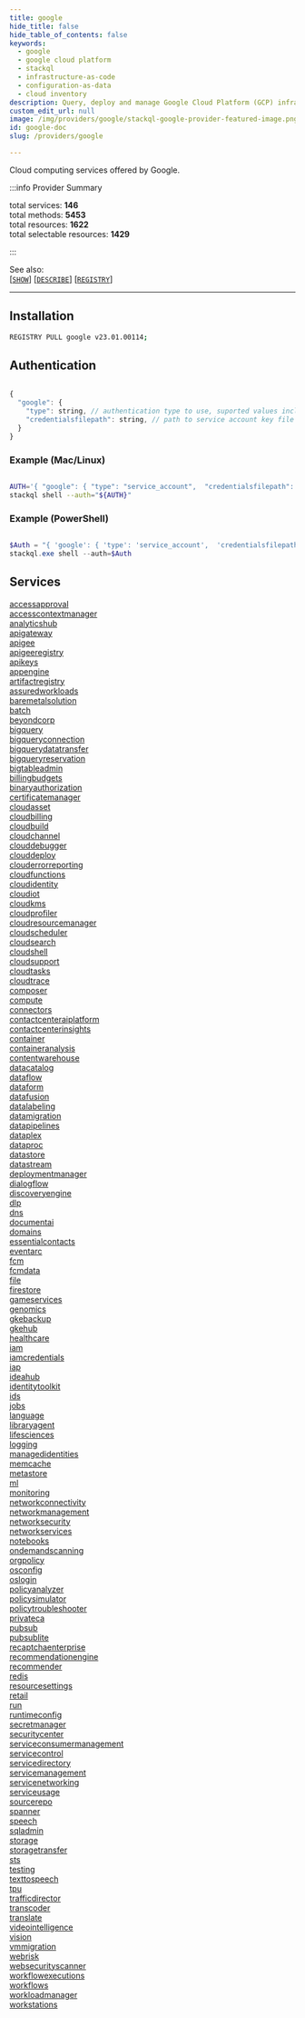 ```yaml
---
title: google
hide_title: false
hide_table_of_contents: false
keywords:
  - google
  - google cloud platform
  - stackql
  - infrastructure-as-code
  - configuration-as-data
  - cloud inventory
description: Query, deploy and manage Google Cloud Platform (GCP) infrastructure and resources using SQL
custom_edit_url: null
image: /img/providers/google/stackql-google-provider-featured-image.png
id: google-doc
slug: /providers/google

---
```

Cloud computing services offered by Google.  
    
:::info Provider Summary

<div class="row">
<div class="providerDocColumn">
<span>total services:&nbsp;<b>146</b></span><br />
<span>total methods:&nbsp;<b>5453</b></span><br />
</div>
<div class="providerDocColumn">
<span>total resources:&nbsp;<b>1622</b></span><br />
<span>total selectable resources:&nbsp;<b>1429</b></span><br />
</div>
</div>

:::

See also:   
[[` SHOW `]](https://stackql.io/docs/language-spec/show) [[` DESCRIBE `]](https://stackql.io/docs/language-spec/describe)  [[` REGISTRY `]](https://stackql.io/docs/language-spec/registry)
* * * 

## Installation
```bash
REGISTRY PULL google v23.01.00114;
```

## Authentication
```javascript

{
  "google": {
    "type": string, // authentication type to use, suported values include: service_account, interactive
    "credentialsfilepath": string, // path to service account key file
  }
}

```
### Example (Mac/Linux)
```bash

AUTH='{ "google": { "type": "service_account",  "credentialsfilepath": "creds/sa-key.json" }}'
stackql shell --auth="${AUTH}"

```
### Example (PowerShell)
```powershell

$Auth = "{ 'google': { 'type': 'service_account',  'credentialsfilepath': 'creds/sa-key.json' }}"
stackql.exe shell --auth=$Auth

```
## Services
<div class="row">
<div class="providerDocColumn">
<a href="/providers/google/accessapproval/">accessapproval</a><br />
<a href="/providers/google/accesscontextmanager/">accesscontextmanager</a><br />
<a href="/providers/google/analyticshub/">analyticshub</a><br />
<a href="/providers/google/apigateway/">apigateway</a><br />
<a href="/providers/google/apigee/">apigee</a><br />
<a href="/providers/google/apigeeregistry/">apigeeregistry</a><br />
<a href="/providers/google/apikeys/">apikeys</a><br />
<a href="/providers/google/appengine/">appengine</a><br />
<a href="/providers/google/artifactregistry/">artifactregistry</a><br />
<a href="/providers/google/assuredworkloads/">assuredworkloads</a><br />
<a href="/providers/google/baremetalsolution/">baremetalsolution</a><br />
<a href="/providers/google/batch/">batch</a><br />
<a href="/providers/google/beyondcorp/">beyondcorp</a><br />
<a href="/providers/google/bigquery/">bigquery</a><br />
<a href="/providers/google/bigqueryconnection/">bigqueryconnection</a><br />
<a href="/providers/google/bigquerydatatransfer/">bigquerydatatransfer</a><br />
<a href="/providers/google/bigqueryreservation/">bigqueryreservation</a><br />
<a href="/providers/google/bigtableadmin/">bigtableadmin</a><br />
<a href="/providers/google/billingbudgets/">billingbudgets</a><br />
<a href="/providers/google/binaryauthorization/">binaryauthorization</a><br />
<a href="/providers/google/certificatemanager/">certificatemanager</a><br />
<a href="/providers/google/cloudasset/">cloudasset</a><br />
<a href="/providers/google/cloudbilling/">cloudbilling</a><br />
<a href="/providers/google/cloudbuild/">cloudbuild</a><br />
<a href="/providers/google/cloudchannel/">cloudchannel</a><br />
<a href="/providers/google/clouddebugger/">clouddebugger</a><br />
<a href="/providers/google/clouddeploy/">clouddeploy</a><br />
<a href="/providers/google/clouderrorreporting/">clouderrorreporting</a><br />
<a href="/providers/google/cloudfunctions/">cloudfunctions</a><br />
<a href="/providers/google/cloudidentity/">cloudidentity</a><br />
<a href="/providers/google/cloudiot/">cloudiot</a><br />
<a href="/providers/google/cloudkms/">cloudkms</a><br />
<a href="/providers/google/cloudprofiler/">cloudprofiler</a><br />
<a href="/providers/google/cloudresourcemanager/">cloudresourcemanager</a><br />
<a href="/providers/google/cloudscheduler/">cloudscheduler</a><br />
<a href="/providers/google/cloudsearch/">cloudsearch</a><br />
<a href="/providers/google/cloudshell/">cloudshell</a><br />
<a href="/providers/google/cloudsupport/">cloudsupport</a><br />
<a href="/providers/google/cloudtasks/">cloudtasks</a><br />
<a href="/providers/google/cloudtrace/">cloudtrace</a><br />
<a href="/providers/google/composer/">composer</a><br />
<a href="/providers/google/compute/">compute</a><br />
<a href="/providers/google/connectors/">connectors</a><br />
<a href="/providers/google/contactcenteraiplatform/">contactcenteraiplatform</a><br />
<a href="/providers/google/contactcenterinsights/">contactcenterinsights</a><br />
<a href="/providers/google/container/">container</a><br />
<a href="/providers/google/containeranalysis/">containeranalysis</a><br />
<a href="/providers/google/contentwarehouse/">contentwarehouse</a><br />
<a href="/providers/google/datacatalog/">datacatalog</a><br />
<a href="/providers/google/dataflow/">dataflow</a><br />
<a href="/providers/google/dataform/">dataform</a><br />
<a href="/providers/google/datafusion/">datafusion</a><br />
<a href="/providers/google/datalabeling/">datalabeling</a><br />
<a href="/providers/google/datamigration/">datamigration</a><br />
<a href="/providers/google/datapipelines/">datapipelines</a><br />
<a href="/providers/google/dataplex/">dataplex</a><br />
<a href="/providers/google/dataproc/">dataproc</a><br />
<a href="/providers/google/datastore/">datastore</a><br />
<a href="/providers/google/datastream/">datastream</a><br />
<a href="/providers/google/deploymentmanager/">deploymentmanager</a><br />
<a href="/providers/google/dialogflow/">dialogflow</a><br />
<a href="/providers/google/discoveryengine/">discoveryengine</a><br />
<a href="/providers/google/dlp/">dlp</a><br />
<a href="/providers/google/dns/">dns</a><br />
<a href="/providers/google/documentai/">documentai</a><br />
<a href="/providers/google/domains/">domains</a><br />
<a href="/providers/google/essentialcontacts/">essentialcontacts</a><br />
<a href="/providers/google/eventarc/">eventarc</a><br />
<a href="/providers/google/fcm/">fcm</a><br />
<a href="/providers/google/fcmdata/">fcmdata</a><br />
<a href="/providers/google/file/">file</a><br />
<a href="/providers/google/firestore/">firestore</a><br />
<a href="/providers/google/gameservices/">gameservices</a><br />
</div>
<div class="providerDocColumn">
<a href="/providers/google/genomics/">genomics</a><br />
<a href="/providers/google/gkebackup/">gkebackup</a><br />
<a href="/providers/google/gkehub/">gkehub</a><br />
<a href="/providers/google/healthcare/">healthcare</a><br />
<a href="/providers/google/iam/">iam</a><br />
<a href="/providers/google/iamcredentials/">iamcredentials</a><br />
<a href="/providers/google/iap/">iap</a><br />
<a href="/providers/google/ideahub/">ideahub</a><br />
<a href="/providers/google/identitytoolkit/">identitytoolkit</a><br />
<a href="/providers/google/ids/">ids</a><br />
<a href="/providers/google/jobs/">jobs</a><br />
<a href="/providers/google/language/">language</a><br />
<a href="/providers/google/libraryagent/">libraryagent</a><br />
<a href="/providers/google/lifesciences/">lifesciences</a><br />
<a href="/providers/google/logging/">logging</a><br />
<a href="/providers/google/managedidentities/">managedidentities</a><br />
<a href="/providers/google/memcache/">memcache</a><br />
<a href="/providers/google/metastore/">metastore</a><br />
<a href="/providers/google/ml/">ml</a><br />
<a href="/providers/google/monitoring/">monitoring</a><br />
<a href="/providers/google/networkconnectivity/">networkconnectivity</a><br />
<a href="/providers/google/networkmanagement/">networkmanagement</a><br />
<a href="/providers/google/networksecurity/">networksecurity</a><br />
<a href="/providers/google/networkservices/">networkservices</a><br />
<a href="/providers/google/notebooks/">notebooks</a><br />
<a href="/providers/google/ondemandscanning/">ondemandscanning</a><br />
<a href="/providers/google/orgpolicy/">orgpolicy</a><br />
<a href="/providers/google/osconfig/">osconfig</a><br />
<a href="/providers/google/oslogin/">oslogin</a><br />
<a href="/providers/google/policyanalyzer/">policyanalyzer</a><br />
<a href="/providers/google/policysimulator/">policysimulator</a><br />
<a href="/providers/google/policytroubleshooter/">policytroubleshooter</a><br />
<a href="/providers/google/privateca/">privateca</a><br />
<a href="/providers/google/pubsub/">pubsub</a><br />
<a href="/providers/google/pubsublite/">pubsublite</a><br />
<a href="/providers/google/recaptchaenterprise/">recaptchaenterprise</a><br />
<a href="/providers/google/recommendationengine/">recommendationengine</a><br />
<a href="/providers/google/recommender/">recommender</a><br />
<a href="/providers/google/redis/">redis</a><br />
<a href="/providers/google/resourcesettings/">resourcesettings</a><br />
<a href="/providers/google/retail/">retail</a><br />
<a href="/providers/google/run/">run</a><br />
<a href="/providers/google/runtimeconfig/">runtimeconfig</a><br />
<a href="/providers/google/secretmanager/">secretmanager</a><br />
<a href="/providers/google/securitycenter/">securitycenter</a><br />
<a href="/providers/google/serviceconsumermanagement/">serviceconsumermanagement</a><br />
<a href="/providers/google/servicecontrol/">servicecontrol</a><br />
<a href="/providers/google/servicedirectory/">servicedirectory</a><br />
<a href="/providers/google/servicemanagement/">servicemanagement</a><br />
<a href="/providers/google/servicenetworking/">servicenetworking</a><br />
<a href="/providers/google/serviceusage/">serviceusage</a><br />
<a href="/providers/google/sourcerepo/">sourcerepo</a><br />
<a href="/providers/google/spanner/">spanner</a><br />
<a href="/providers/google/speech/">speech</a><br />
<a href="/providers/google/sqladmin/">sqladmin</a><br />
<a href="/providers/google/storage/">storage</a><br />
<a href="/providers/google/storagetransfer/">storagetransfer</a><br />
<a href="/providers/google/sts/">sts</a><br />
<a href="/providers/google/testing/">testing</a><br />
<a href="/providers/google/texttospeech/">texttospeech</a><br />
<a href="/providers/google/tpu/">tpu</a><br />
<a href="/providers/google/trafficdirector/">trafficdirector</a><br />
<a href="/providers/google/transcoder/">transcoder</a><br />
<a href="/providers/google/translate/">translate</a><br />
<a href="/providers/google/videointelligence/">videointelligence</a><br />
<a href="/providers/google/vision/">vision</a><br />
<a href="/providers/google/vmmigration/">vmmigration</a><br />
<a href="/providers/google/webrisk/">webrisk</a><br />
<a href="/providers/google/websecurityscanner/">websecurityscanner</a><br />
<a href="/providers/google/workflowexecutions/">workflowexecutions</a><br />
<a href="/providers/google/workflows/">workflows</a><br />
<a href="/providers/google/workloadmanager/">workloadmanager</a><br />
<a href="/providers/google/workstations/">workstations</a><br />
</div>
</div>
